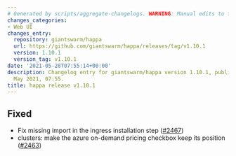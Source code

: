 ```yaml
---
# Generated by scripts/aggregate-changelogs. WARNING: Manual edits to this files will be overwritten.
changes_categories:
- Web UI
changes_entry:
  repository: giantswarm/happa
  url: https://github.com/giantswarm/happa/releases/tag/v1.10.1
  version: 1.10.1
  version_tag: v1.10.1
date: '2021-05-28T07:55:14+00:00'
description: Changelog entry for giantswarm/happa version 1.10.1, published on 28
  May 2021, 07:55.
title: happa release v1.10.1
---
```


## Fixed

- Fix missing import in the ingress installation step ([#2467](https://github.com/giantswarm/happa/pull/2467))
- clusters: make the azure on-demand pricing checkbox keep its position ([#2463](https://github.com/giantswarm/happa/pull/2463))

